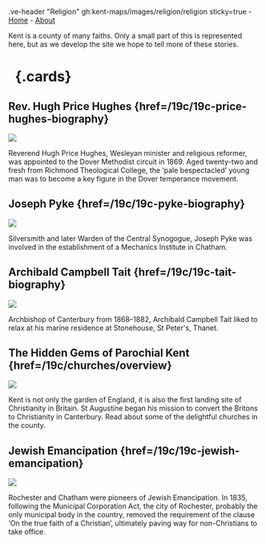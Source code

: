 .ve-header "Religion" gh:kent-maps/images/religion/religion sticky=true
    - [Home](/)
    - [About](/about)

Kent is a county of many faiths. Only a small part of this is represented here, but as we develop the site we hope to tell more of these stories.

# &nbsp; {.cards}

## Rev. Hugh Price Hughes {href=/19c/19c-price-hughes-biography}

![](https://iiif.juncture-digital.org/thumbnail?url=https://stor.artstor.org/stor/f3afaf5c-646f-47c9-8c92-4ce0e72c8170)

Reverend Hugh Price Hughes, Wesleyan minister and religious reformer, was appointed to the Dover Methodist circuit in 1869. Aged twenty-two and fresh from Richmond Theological College, the ‘pale bespectacled’ young man was to become a key figure in the Dover temperance movement.

## Joseph Pyke {href=/19c/19c-pyke-biography}

![](https://iiif.juncture-digital.org/thumbnail?url=https://stor.artstor.org/stor/9b234825-18ea-401c-9c71-868cdfc3eb21)

Silversmith and later Warden of the Central Synogogue, Joseph Pyke was involved in the establishment of a Mechanics Institute in Chatham.

## Archibald Campbell Tait {href=/19c/19c-tait-biography}

![](https://iiif.juncture-digital.org/thumbnail?url=https://stor.artstor.org/stor/302dd98a-7559-4050-a3fd-75812b87befc)

Archbishop of Canterbury from 1868–1882, Archibald Campbell Tait liked to relax at his marine residence at Stonehouse, St Peter's, Thanet.

## The Hidden Gems of Parochial Kent {href=/19c/churches/overview}

![](https://iiif.juncture-digital.org/thumbnail?url=https://stor.artstor.org/stor/d4be729a-0826-4b0f-8eaa-6a4c33dbbc99)

Kent is not only the garden of England, it is also the first landing site of Christianity in Britain. St Augustine began his mission to convert the Britons to Christianity in Canterbury. Read about some of the delightful churches in the county.

## Jewish Emancipation {href=/19c/19c-jewish-emancipation}

![](https://iiif.juncture-digital.org/thumbnail?url=https://stor.artstor.org/stor/9b234825-18ea-401c-9c71-868cdfc3eb21)

Rochester and Chatham were pioneers of Jewish Emancipation. In 1835, following the Municipal Corporation Act, the city of Rochester, probably the only municipal body in the country, removed the requirement of the clause ‘On the true faith of a Christian’, ultimately paving way for non-Christians to take office.
